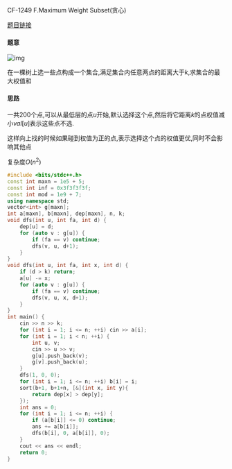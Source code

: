 CF-1249 F.Maximum Weight Subset(贪心)

[题目链接](https://codeforces.com/contest/1249/problem/F)



#### 题意

![img](https://codeforces.com/predownloaded/70/c2/70c2b7762f3aaf691b9c507189c0ba503bc7ba79.png)

在一棵树上选一些点构成一个集合,满足集合内任意两点的距离大于$k$,求集合的最大权值和

#### 思路

一共200个点,可以从最低层的点$u$开始,默认选择这个点,然后将它距离$k$的点权值减小$val[u]$表示这些点不选.

这样向上找的时候如果碰到权值为正的点,表示选择这个点的权值更优,同时不会影响其他点

复杂度$O(n^2)$ 

```cpp
#include <bits/stdc++.h>
const int maxn = 1e5 + 5;
const int inf = 0x3f3f3f3f;
const int mod = 1e9 + 7;
using namespace std;
vector<int> g[maxn];
int a[maxn], b[maxn], dep[maxn], n, k;
void dfs(int u, int fa, int d) {
    dep[u] = d;
    for (auto v : g[u]) {
        if (fa == v) continue;
        dfs(v, u, d+1);
    }
}
void dfs(int u, int fa, int x, int d) {
    if (d > k) return;
    a[u] -= x;
    for (auto v : g[u]) {
        if (fa == v) continue;
        dfs(v, u, x, d+1);
    }
}
int main() {
    cin >> n >> k;
    for (int i = 1; i <= n; ++i) cin >> a[i];
    for (int i = 1; i < n; ++i) {
        int u, v;
        cin >> u >> v;
        g[u].push_back(v);
        g[v].push_back(u);
    }
    dfs(1, 0, 0);
    for (int i = 1; i <= n; ++i) b[i] = i;
    sort(b+1, b+1+n, [&](int x, int y){
        return dep[x] > dep[y];
    });
    int ans = 0;
    for (int i = 1; i <= n; ++i) {
        if (a[b[i]] <= 0) continue;
        ans += a[b[i]];
        dfs(b[i], 0, a[b[i]], 0);
    }
    cout << ans << endl;
    return 0;
}
```


